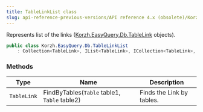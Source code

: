 ```yaml
---
title: TableLinkList class
slug: api-reference-previous-versions/API reference 4.x (obsolete)/Korzh.EasyQuery.Db namespace/tablelinklist-class
---
```



Represents list of the links ([Korzh.EasyQuery.Db.TableLink](/api-reference-4x/korzh-easyquery-db-namespace/tablelink-class) objects).
```csharp
public class Korzh.EasyQuery.Db.TableLinkList
    : Collection<TableLink>, IList<TableLink>, ICollection<TableLink>, IEnumerable<TableLink>, IEnumerable, IList, ICollection, IReadOnlyList<TableLink>, IReadOnlyCollection<TableLink>

```

### Methods

| Type | Name | Description | 
| --- | --- | --- | 
| `TableLink` | FindByTables(`Table` table1, `Table` table2) | Finds the Link by tables. |